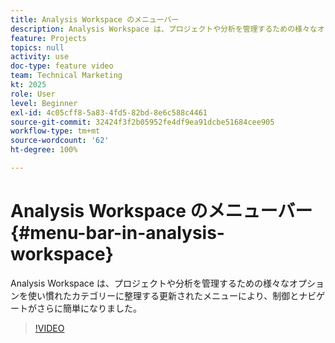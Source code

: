 ```yaml
---
title: Analysis Workspace のメニューバー
description: Analysis Workspace は、プロジェクトや分析を管理するための様々なオプションを使い慣れたカテゴリーに整理する更新されたメニューにより、制御とナビゲートがさらに簡単になりました。
feature: Projects
topics: null
activity: use
doc-type: feature video
team: Technical Marketing
kt: 2025
role: User
level: Beginner
exl-id: 4c05cff8-5a83-4fd5-82bd-8e6c588c4461
source-git-commit: 32424f3f2b05952fe4df9ea91dcbe51684cee905
workflow-type: tm+mt
source-wordcount: '62'
ht-degree: 100%

---
```


# Analysis Workspace のメニューバー {#menu-bar-in-analysis-workspace}

Analysis Workspace は、プロジェクトや分析を管理するための様々なオプションを使い慣れたカテゴリーに整理する更新されたメニューにより、制御とナビゲートがさらに簡単になりました。

>[!VIDEO](https://video.tv.adobe.com/v/23965/?quality=12)
